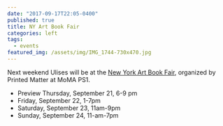 ```yaml
---
date: "2017-09-17T22:05-0400"
published: true
title: NY Art Book Fair
categories: left
tags:
  - events
featured_img: /assets/img/IMG_1744-730x470.jpg
---
```


Next weekend Ulises will be at the [New York Art Book Fair](http://nyartbookfair.com/about/), organized by Printed Matter at MoMA PS1.

- Preview Thursday, September 21, 6-9 pm
- Friday, September 22, 1-7pm
- Saturday, September 23, 11am-9pm
- Sunday, September 24, 11-am-7pm
